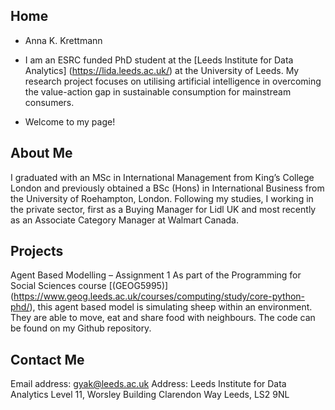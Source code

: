 ## Home

* Anna K. Krettmann 

* I am an ESRC funded PhD student at the [Leeds Institute for Data Analytics] (https://lida.leeds.ac.uk/) at the University of Leeds. 
My research project focuses on utilising artificial intelligence in overcoming the value-action gap in sustainable consumption for mainstream consumers. 

* Welcome to my page! 
 
## About Me
I graduated with an MSc in International Management from King’s College London and previously obtained a BSc (Hons) in International Business from the University of Roehampton, London. Following my studies, I working in the private sector, first as a Buying Manager for Lidl UK and most recently as an Associate Category Manager at Walmart Canada. 
 
## Projects
Agent Based Modelling – Assignment 1 
As part of the Programming for Social Sciences course [(GEOG5995)] (https://www.geog.leeds.ac.uk/courses/computing/study/core-python-phd/), this agent based model is simulating sheep within an environment. They are able to move, eat and share food with neighbours. 
The code can be found on my Github repository. 
 
 
## Contact Me 
Email address: gyak@leeds.ac.uk
Address: 
Leeds Institute for Data Analytics 
Level 11, Worsley Building 
Clarendon Way
Leeds, LS2 9NL
